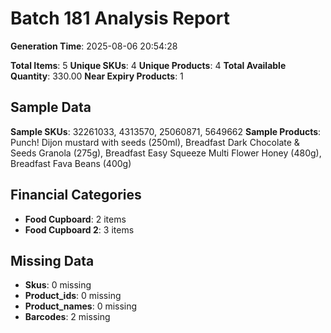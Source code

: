 # Batch 181 Analysis Report

**Generation Time**: 2025-08-06 20:54:28

**Total Items**: 5
**Unique SKUs**: 4
**Unique Products**: 4
**Total Available Quantity**: 330.00
**Near Expiry Products**: 1

## Sample Data
**Sample SKUs**: 32261033, 4313570, 25060871, 5649662
**Sample Products**: Punch! Dijon mustard with seeds (250ml), Breadfast Dark Chocolate & Seeds Granola (275g), Breadfast Easy Squeeze Multi Flower Honey (480g), Breadfast Fava Beans (400g)

## Financial Categories
- **Food Cupboard**: 2 items
- **Food Cupboard 2**: 3 items

## Missing Data
- **Skus**: 0 missing
- **Product_ids**: 0 missing
- **Product_names**: 0 missing
- **Barcodes**: 2 missing
